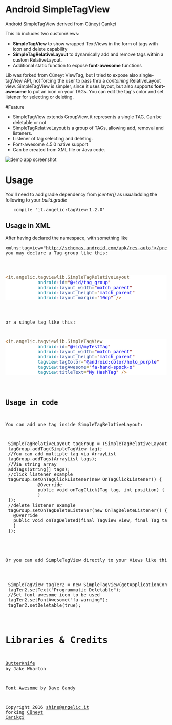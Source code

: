 # Android SimpleTagView
Android SimpleTagView derived from Cüneyt Çarıkçi

This lib includes two customViews: 
* **SimpleTagView** to show wrapped TextViews in the form of tags with icon and delete capability
* **SimpleTagRelativeLayout** to dynamically add and remove tags within a custom RelativeLayout.
* Additional static function to expose **font-awesome** functions

Lib was forked from Cüneyt ViewTag, but I tried to expose also single-tagView API,
not forcing the user to pass thru a *containing* RelativeLayout view. SimpleTagView
is simpler, since it uses <merge> layout, but also supports **font-awesome** to put an icon on your TAGs.
You can edit the tag's color and set listener for selecting or deleting. 


#Feature
* SimpleTagView extends GroupView, it represents a single TAG. Can be deletable or not
* SimpleTagRelativeLayout is a group of TAGs, allowing add, removal and listeners.
* Listener of tag selecting and deleting.
* Font-awesome 4.5.0 native support
* Can be created from XML file or Java code.

![demo app screenshot](https://10428.https.cdn.softlayer.net/8010428/dal05.objectstorage.softlayer.net/v1/AUTH_3c173d3a-8847-45dc-9d93-faf1d6e70fe5/screenshots/fe21ca31-54a8-4c80-ae49-7bfe6ea936c7)

# Usage
You'll need to add gradle dependency from *jcenter()* as usualadding the following
to your *build.gradle* 

<pre>
   compile 'it.angelic:tagView:1.2.0'
</pre>

## Usage in XML
After having declared the namespace, with something like  <pre>xmlns:tagview="http://schemas.android.com/apk/res-auto"</pre>
you may declare a Tag group like this:

 <pre style='color:#000000;background:#ffffff;'><span style='color:#a65700; '>&lt;</span><span style='color:#5f5035; '>it.angelic.tagviewlib.SimpleTagRelativeLayout</span>
            <span style='color:#007997; '>android</span><span style='color:#800080; '>:</span><span style='color:#274796; '>id</span><span style='color:#808030; '>=</span><span style='color:#800000; '>"</span><span style='color:#0000e6; '>@+id/tag_group</span><span style='color:#800000; '>"</span>
            <span style='color:#007997; '>android</span><span style='color:#800080; '>:</span><span style='color:#274796; '>layout_width</span><span style='color:#808030; '>=</span><span style='color:#800000; '>"</span><span style='color:#0000e6; '>match_parent</span><span style='color:#800000; '>"</span>
            <span style='color:#007997; '>android</span><span style='color:#800080; '>:</span><span style='color:#274796; '>layout_height</span><span style='color:#808030; '>=</span><span style='color:#800000; '>"</span><span style='color:#0000e6; '>match_parent</span><span style='color:#800000; '>"</span>
            <span style='color:#007997; '>android</span><span style='color:#800080; '>:</span><span style='color:#274796; '>layout_margin</span><span style='color:#808030; '>=</span><span style='color:#800000; '>"</span><span style='color:#0000e6; '>10dp</span><span style='color:#800000; '>"</span> <span style='color:#a65700; '>/></span>
</pre>

or a single tag like this:

<pre style='color:#000000;background:#ffffff;'><span style='color:#a65700; '>&lt;</span><span style='color:#5f5035; '>it.angelic.tagviewlib.SimpleTagView</span>
            <span style='color:#007997; '>android</span><span style='color:#800080; '>:</span><span style='color:#274796; '>id</span><span style='color:#808030; '>=</span><span style='color:#800000; '>"</span><span style='color:#0000e6; '>@+id/myTestTag</span><span style='color:#800000; '>"</span>
            <span style='color:#007997; '>android</span><span style='color:#800080; '>:</span><span style='color:#274796; '>layout_width</span><span style='color:#808030; '>=</span><span style='color:#800000; '>"</span><span style='color:#0000e6; '>match_parent</span><span style='color:#800000; '>"</span>
            <span style='color:#007997; '>android</span><span style='color:#800080; '>:</span><span style='color:#274796; '>layout_height</span><span style='color:#808030; '>=</span><span style='color:#800000; '>"</span><span style='color:#0000e6; '>match_parent</span><span style='color:#800000; '>"</span>
            <span style='color:#007997; '>tagview</span><span style='color:#800080; '>:</span><span style='color:#274796; '>tagColor</span><span style='color:#808030; '>=</span><span style='color:#800000; '>"</span><span style='color:#0000e6; '>@android:color/holo_purple</span><span style='color:#800000; '>"</span>
            <span style='color:#007997; '>tagview</span><span style='color:#800080; '>:</span><span style='color:#274796; '>tagAwesome</span><span style='color:#808030; '>=</span><span style='color:#800000; '>"</span><span style='color:#0000e6; '>fa-hand-spock-o</span><span style='color:#800000; '>"</span>
            <span style='color:#007997; '>tagview</span><span style='color:#800080; '>:</span><span style='color:#274796; '>titleText</span><span style='color:#808030; '>=</span><span style='color:#800000; '>"</span><span style='color:#0000e6; '>My HashTag</span><span style='color:#800000; '>"</span> <span style='color:#a65700; '>/></span>
</pre>
 
## Usage in code
You can add one tag inside SimpleTagRelativeLayout:
<pre>
 SimpleTagRelativeLayout tagGroup = (SimpleTagRelativeLayout) findviewById(R.id.tag_view);
 tagGroup.addTag(SimpleTagView tag);
 //You can add multiple tag via ArrayList
 tagGroup.addTags(ArrayList<Tag> tags);
 //Via string array
 addTags(String[] tags);
 //click listener example
 tagGroup.setOnTagClickListener(new OnTagClickListener() {
            @Override
            public void onTagClick(Tag tag, int position) {
            }
 });     
 //delete listener example
 tagGroup.setOnTagDeleteListener(new OnTagDeleteListener() {
   @Override
   public void onTagDeleted(final TagView view, final Tag tag, final int position) {
   }
 });
 </pre>
 
 Or you can add SimpleTagView directly to your Views like this:
 <pre>
 SimpleTagView tagTer2 = new SimpleTagView(getApplicationContext());
 tagTer2.setText("Programmatic Deletable");
 //Set font-awesome icon to be used
 tagTer2.setFontAwesome("fa-warning");
 tagTer2.setDeletable(true);
</pre>

# Libraries & Credits
<a href="http://jakewharton.github.io/butterknife/">ButterKnife</a> by Jake Wharton

<a href="http://fontawesome.io">Font Awesome</a> by Dave Gandy

Copyright 2016 shine@angelic.it forking <a href="https://github.com/Cutta/TagView">Cüneyt Çarıkçi</a>

 
